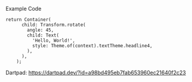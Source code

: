 Example Code 

```
return Container(
      child: Transform.rotate(
        angle: 45,
        child: Text(
          'Hello, World!',
          style: Theme.of(context).textTheme.headline4,
        ),
      ),
    );
```

Dartpad: https://dartpad.dev/?id=a98bd495eb7fab653960ec21640f2c23
